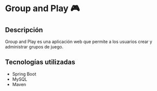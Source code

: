 # Group and Play 🎮

## Descripción
Group and Play es una aplicación web que permite a los usuarios crear y administrar grupos de juego.

## Tecnologías utilizadas
- Spring Boot
- MySQL
- Maven
